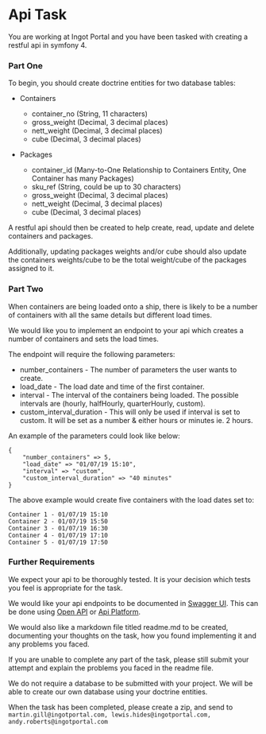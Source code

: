 Api Task
====

You are working at Ingot Portal and you have been tasked with creating a restful api in symfony 4. 

### Part One
To begin, you should create doctrine entities for two database tables:

* Containers
    * container_no (String, 11 characters)
    * gross_weight (Decimal, 3 decimal places)
    * nett_weight (Decimal, 3 decimal places)
    * cube (Decimal, 3 decimal places)
    
* Packages
    * container_id (Many-to-One Relationship to Containers Entity, One Container has many Packages)
    * sku_ref (String, could be up to 30 characters)
    * gross_weight (Decimal, 3 decimal places)
    * nett_weight (Decimal, 3 decimal places)
    * cube (Decimal, 3 decimal places)
    
A restful api should then be created to help create, read, update and delete containers and packages.

Additionally, updating packages weights and/or cube should also update the containers weights/cube to be the total weight/cube of the packages assigned to it.

### Part Two
When containers are being loaded onto a ship, there is likely to be a number of containers with all the same details but different load times. 

We would like you to implement an endpoint to your api which creates a number of containers and sets the load times. 

The endpoint will require the following parameters:
* number_containers - The number of parameters the user wants to create.
* load_date - The load date and time of the first container.
* interval - The interval of the containers being loaded. The possible intervals are (hourly, halfHourly, quarterHourly, custom).
* custom_interval_duration - This will only be used if interval is set to custom. It will be set as a number & either hours or minutes ie. 2 hours.

An example of the parameters could look like below:

```
{
    "number_containers" => 5,
    "load_date" => "01/07/19 15:10",
    "interval" => "custom",
    "custom_interval_duration" => "40 minutes"
}
```

The above example would create five containers with the load dates set to:
```
Container 1 - 01/07/19 15:10
Container 2 - 01/07/19 15:50
Container 3 - 01/07/19 16:30
Container 4 - 01/07/19 17:10
Container 5 - 01/07/19 17:50
```

### Further Requirements
We expect your api to be thoroughly tested. It is your decision which tests you feel is appropriate for the task.

We would like your api endpoints to be documented in [Swagger UI](https://swagger.io/tools/swagger-ui/). This can be done using [Open API](https://swagger.io/docs/specification/about/) or [Api Platform](https://api-platform.com/docs/core/swagger/).

We would also like a markdown file titled readme.md to be created, documenting your thoughts on the task, how you found implementing it and any problems you faced.

If you are unable to complete any part of the task, please still submit your attempt and explain the problems you faced in the readme file.

We do not require a database to be submitted with your project. We will be able to create our own database using your doctrine entities.

When the task has been completed, please create a zip, and send to ``martin.gill@ingotportal.com, lewis.hides@ingotportal.com, andy.roberts@ingotportal.com``